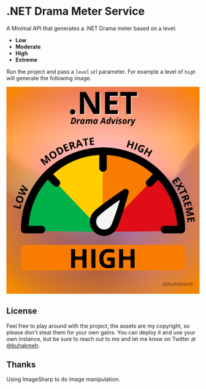 # .NET Drama Meter Service

A Minimal API that generates a .NET Drama meter based on a level:

- **Low**
- **Moderate**
- **High**
- **Extreme**

Run the project and pass a `level` url parameter. For example a level of `high` will generate the following image.

![img.png](img.png)

## License

Feel free to play around with the project, the assets are my copyright, so please don't steal them for your own gains. You can deploy it and use your own instance, but be sure to reach out to me and let me know on Twitter at [@buhakmeh](https://twitter.com/buhakmeh).

## Thanks

Using ImageSharp to do image manipulation.